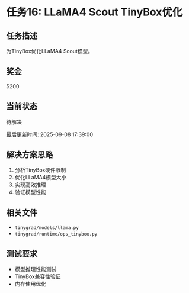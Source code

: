 # 任务16: LLaMA4 Scout TinyBox优化

## 任务描述
为TinyBox优化LLaMA4 Scout模型。

## 奖金
$200

## 当前状态
待解决

最后更新时间: 2025-09-08 17:39:00

## 解决方案思路
1. 分析TinyBox硬件限制
2. 优化LLaMA4模型大小
3. 实现高效推理
4. 验证模型性能

## 相关文件
- `tinygrad/models/llama.py`
- `tinygrad/runtime/ops_tinybox.py`

## 测试要求
- 模型推理性能测试
- TinyBox兼容性验证
- 内存使用优化
